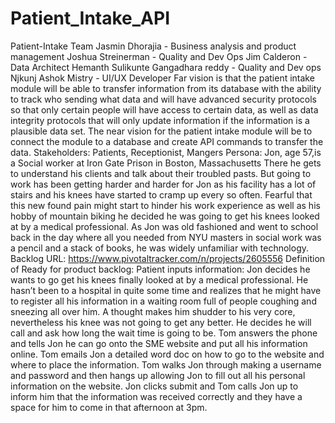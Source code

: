 # Patient_Intake_API

Patient-Intake Team
Jasmin Dhorajia - Business analysis and product management
Joshua Streinerman - Quality and Dev Ops
Jim Calderon - Data Architect 
Hemanth Sulikunte Gangadhara reddy - Quality and Dev ops
Njkunj Ashok Mistry - UI/UX Developer
Far vision is that the patient intake module will be able to transfer information from its database with the ability to track who sending what data and will have advanced security protocols so that only certain people will have access to certain data, as well as data integrity protocols that will only update information if the information is a plausible data set. 
The near vision for the patient intake module will be to connect the module to a database and create API commands to transfer the data.
Stakeholders: Patients, Receptionist, Mangers
Persona: 
Jon, age 57,is a Social worker at Iron Gate Prison in Boston, Massachusetts There he gets to understand his clients and talk about their troubled pasts. But going to work has been getting harder and harder for Jon as his facility has a lot of stairs and his knees have started to cramp up every so often. Fearful that this new found pain might start to hinder his work experience as well as his hobby of mountain biking he decided he was going to get his knees looked at by a medical professional. As Jon was old fashioned and went to school back in the day where all you needed from NYU masters in social work was a pencil and a stack of books, he was widely unfamiliar with technology. 
Backlog URL: https://www.pivotaltracker.com/n/projects/2605556
Definition of Ready for product backlog: Patient inputs information:
Jon decides he wants to go get his knees finally looked at by a medical professional. He hasn’t been to a hospital in quite some time and realizes that he might have to register all his information in a waiting room full of people coughing and sneezing all over him. A thought makes him shudder to his very core, nevertheless his knee was not going to get any better. He decides he will call and ask how long the wait time is going to be. Tom answers the phone and tells Jon he can go onto the SME website and put all his information online. Tom emails Jon a detailed word doc on how to go to the website and where to place the information. Tom walks Jon through making a username and password and then hangs up allowing Jon to fill out all his personal information on the website. Jon clicks submit and Tom calls Jon up to inform him that the information was received correctly and they have a space for him to come in that afternoon at 3pm.
